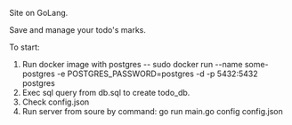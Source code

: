 Site on GoLang. 

Save and manage your todo's marks. 

To start:

1. Run docker image with postgres 
-- sudo docker run --name some-postgres -e POSTGRES_PASSWORD=postgres -d -p 5432:5432 postgres
2. Exec sql query from db.sql to create todo_db.
3. Check config.json 
4. Run server from soure by command: go run main.go config config.json